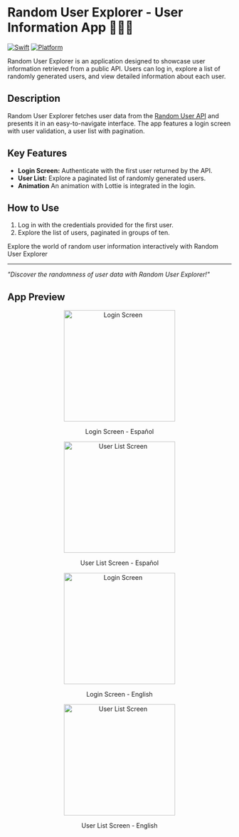 # Random User Explorer - User Information App 🧑‍💼📱

[![Swift](https://img.shields.io/badge/Swift-5.5-orange.svg)](https://swift.org)
[![Platform](https://img.shields.io/badge/Platform-iOS-blue.svg)](https://www.apple.com/ios/)

Random User Explorer is an application designed to showcase user information retrieved from a public API. Users can log in, explore a list of randomly generated users, and view detailed information about each user.

## Description
Random User Explorer fetches user data from the [Random User API](https://randomuser.me/api?results=20&seed=smartstc&nat=ES) and presents it in an easy-to-navigate interface. The app features a login screen with user validation, a user list with pagination.


## Key Features
- **Login Screen:** Authenticate with the first user returned by the API.
- **User List:** Explore a paginated list of randomly generated users.
- **Animation** An animation with Lottie is integrated in the login. 

## How to Use
1. Log in with the credentials provided for the first user.
2. Explore the list of users, paginated in groups of ten.

Explore the world of random user information interactively with Random User Explorer

---
_"Discover the randomness of user data with Random User Explorer!"_

## App Preview

<!-- Login Screen - Español -->
<p align="center">
  <img src="https://raw.githubusercontent.com/retroskateboard/ExamenPracticoIOS_M-BBVA/main/login_es.png" alt="Login Screen" width="250">
</p>
<p align="center">
  Login Screen - Español 
</p>
<!---->

<!-- User List Screen -->
<p align="center">
  <img src="https://raw.githubusercontent.com/retroskateboard/ExamenPracticoIOS_M-BBVA/main/images/users_es2.png" alt="User List Screen" width="250">
</p>
<p align="center">
  User List Screen - Español 
</p>
<!---->

<!-- Login Screen - English -->
<p align="center">
  <img src="https://raw.githubusercontent.com/retroskateboard/ExamenPracticoIOS_M-BBVA/main/login_en.png" alt="Login Screen" width="250">
</p>
<p align="center">
  Login Screen - English 
</p>
<!---->

<!-- User List Screen - English -->
<p align="center">
  <img src="https://raw.githubusercontent.com/retroskateboard/ExamenPracticoIOS_M-BBVA/main/images/users_en2.png" alt="User List Screen" width="250">
</p>
<p align="center">
  User List Screen - English
</p>
<!---->
